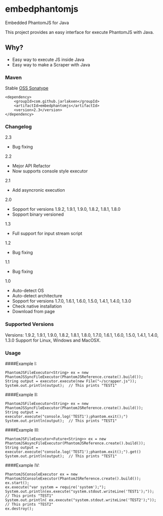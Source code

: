 embedphantomjs
==============

Embedded PhantomJS for Java

This project provides an easy interface for execute PhantomJS with Java.

## Why?

- Easy way to execute JS inside Java
- Easy way to make a Scraper with Java

### Maven

Stable [OSS Sonatype](https://oss.sonatype.org/content/repositories/releases/com/github/jarlakxen/embedphantomjs/maven-metadata.xml)

	<dependency>
		<groupId>com.github.jarlakxen</groupId>
		<artifactId>embedphantomjs</artifactId>
		<version>2.3</version>
	</dependency>

### Changelog

2.3
- Bug fixing

2.2 
- Mejor API Refactor
- Now supports console style executor

2.1 
- Add asyncronic execution

2.0 
- Sopport for versions 1.9.2, 1.9.1, 1.9.0, 1.8.2, 1.8.1, 1.8.0
- Sopport binary versioned

1.3
- Full support for input stream script

1.2

- Bug fixing

1.1
- Bug fixing

1.0
- Auto-detect OS
- Auto-detect architecture
- Sopport for versions 1.7.0, 1.6.1, 1.6.0, 1.5.0, 1.4.1, 1.4.0, 1.3.0
- Check native installation
- Download from page



### Supported Versions

Versions: 1.9.2, 1.9.1, 1.9.0, 1.8.2, 1.8.1, 1.8.0, 1.7.0, 1.6.1, 1.6.0, 1.5.0, 1.4.1, 1.4.0, 1.3.0
Support for Linux, Windows and MacOSX.

### Usage

####Example I:

	PhantomJSFileExecutor<String> ex = new PhantomJSSyncFileExecutor(PhantomJSReference.create().build());
	String output = executor.execute(new File("~/scrapper.js"));
	System.out.println(output);  // This prints "TEST1"


####Example II:

	PhantomJSFileExecutor<String> ex = new PhantomJSSyncFileExecutor(PhantomJSReference.create().build());
	String output = executor.execute("console.log('TEST1');phantom.exit();")
	System.out.println(output);  // This prints "TEST1"


####Example III:

	PhantomJSFileExecutor<Future<String>> ex = new PhantomJSAsyncFileExecutor(PhantomJSReference.create().build());
	String output = executor.execute("console.log('TEST1');phantom.exit();").get()
	System.out.println(output);  // This prints "TEST1"

####Example IV:

	PhantomJSConsoleExecutor ex = new PhantomJSConsoleExecutor(PhantomJSReference.create().build());
	ex.start();
	ex.execute("var system = require('system');");
    System.out.println(ex.execute("system.stdout.writeLine('TEST1');")); // This prints "TEST1"
    System.out.println( ex.execute("system.stdout.writeLine('TEST2');")); // This prints "TEST2"
    ex.destroy();
